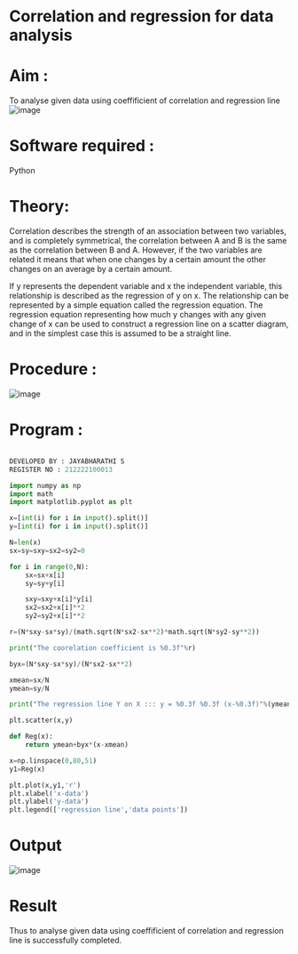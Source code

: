 # Correlation and regression for data analysis
# Aim : 

To analyse given data using coeffificient of correlation and regression line
![image](https://user-images.githubusercontent.com/104613195/168224136-d6b64e64-7d3d-4775-9337-c8f96fe41f2d.png)


# Software required :  

Python

# Theory:

Correlation describes the strength of an association between two variables, and is completely symmetrical, the correlation between A and B is the same as the correlation between B and A. However, if the two variables are related it means that when one changes by a certain amount the other changes on an average by a certain amount.  

If y represents the dependent variable and x the independent variable, this relationship is described as the regression of y on x. The relationship can be represented by a simple equation called the regression equation. The regression equation representing how much y changes with any given change of x can be used to construct a regression line on a scatter diagram, and in the simplest case this is assumed to be a straight line.

# Procedure :

![image](https://user-images.githubusercontent.com/104613195/168225866-ac8f6610-bdc3-4ac2-a24e-2b24ba08e189.png)

# Program :

```python

DEVELOPED BY : JAYABHARATHI S
REGISTER NO : 212222100013

import numpy as np
import math
import matplotlib.pyplot as plt

x=[int(i) for i in input().split()]
y=[int(i) for i in input().split()]

N=len(x)
sx=sy=sxy=sx2=sy2=0

for i in range(0,N):
    sx=sx+x[i]
    sy=sy+y[i]

    sxy=sxy+x[i]*y[i]
    sx2=sx2+x[i]**2
    sy2=sy2+x[i]**2

r=(N*sxy-sx*sy)/(math.sqrt(N*sx2-sx**2)*math.sqrt(N*sy2-sy**2))

print("The coorelation coefficient is %0.3f"%r)

byx=(N*sxy-sx*sy)/(N*sx2-sx**2)

xmean=sx/N
ymean=sy/N

print("The regression line Y on X ::: y = %0.3f %0.3f (x-%0.3f)"%(ymean,byx,xmean))

plt.scatter(x,y)

def Reg(x):
    return ymean+byx*(x-xmean)

x=np.linspace(0,80,51)
y1=Reg(x)

plt.plot(x,y1,'r')
plt.xlabel('x-data')
plt.ylabel('y-data')
plt.legend(['regression line','data points'])

```

# Output 


![image](https://github.com/Jayabharathi3/Correlation_Regression/assets/120367796/fd4dc0c3-895d-4849-8e43-96b97b126125)


# Result
Thus to analyse given data using coeffificient of correlation and regression line is successfully completed.




